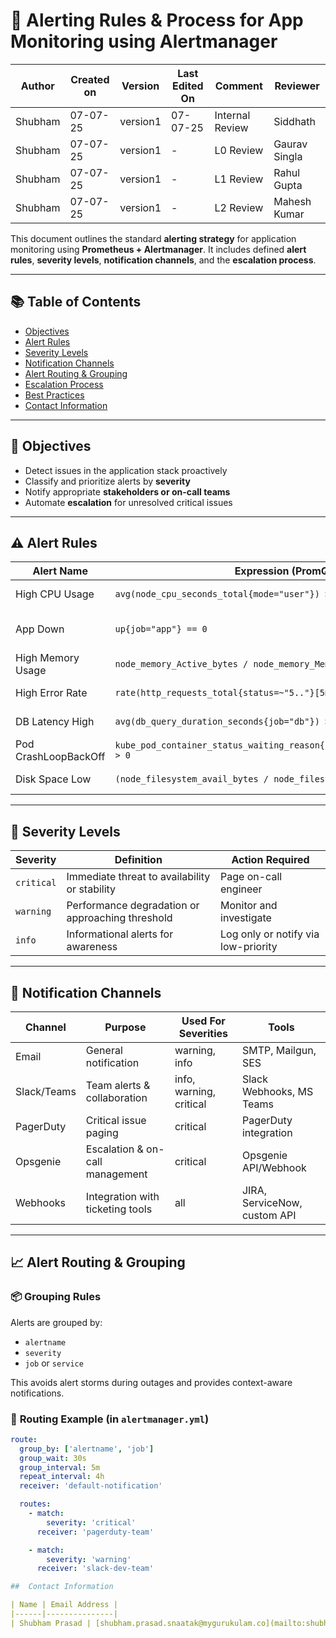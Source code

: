 # 🚨 Alerting Rules & Process for App Monitoring using Alertmanager
| Author  | Created on | Version   | Last Edited On | Comment  | Reviewer |
|---------|------------|-----------|----------------|-------------------|---------------|
| Shubham | 07-07-25   |  version1| 07-07-25       | Internal Review    |Siddhath |
| Shubham | 07-07-25  |  version1|-   | L0  Review  | Gaurav Singla |
| Shubham | 07-07-25  |  version1| -     | L1  Review | Rahul Gupta |
| Shubham | 07-07-25   |  version1| -      | L2  Review  | Mahesh Kumar|

This document outlines the standard **alerting strategy** for application monitoring using **Prometheus + Alertmanager**. It includes defined **alert rules**, **severity levels**, **notification channels**, and the **escalation process**.

---

## 📚 Table of Contents

- [Objectives](#-objectives)
- [Alert Rules](#️-alert-rules)
- [Severity Levels](#-severity-levels)
- [Notification Channels](#-notification-channels)
- [Alert Routing & Grouping](#-alert-routing--grouping)
- [Escalation Process](#-escalation-process)
- [Best Practices](#-best-practices)
- [Contact Information](#-contact-information)

---

## 🎯 Objectives

- Detect issues in the application stack proactively
- Classify and prioritize alerts by **severity**
- Notify appropriate **stakeholders or on-call teams**
- Automate **escalation** for unresolved critical issues

---

## ⚠️ Alert Rules

| **Alert Name**              | **Expression (PromQL)**                                      | **Severity** | **Description**                         |
|----------------------------|--------------------------------------------------------------|--------------|-----------------------------------------|
| High CPU Usage             | `avg(node_cpu_seconds_total{mode="user"}) > 0.8`             | warning      | CPU usage over 80%                      |
| App Down                   | `up{job="app"} == 0`                                          | critical     | Application instance not responding     |
| High Memory Usage          | `node_memory_Active_bytes / node_memory_MemTotal_bytes > 0.85` | warning      | Memory usage > 85%                      |
| High Error Rate            | `rate(http_requests_total{status=~"5.."}[5m]) > 0.05`         | critical     | 5xx errors exceed 5%                    |
| DB Latency High            | `avg(db_query_duration_seconds{job="db"}) > 0.2`              | warning      | Query time > 200ms                      |
| Pod CrashLoopBackOff       | `kube_pod_container_status_waiting_reason{reason="CrashLoopBackOff"} > 0` | critical | Pod is in CrashLoopBackOff             |
| Disk Space Low             | `(node_filesystem_avail_bytes / node_filesystem_size_bytes) < 0.15` | warning | Disk space available < 15%             |

---

## 🛑 Severity Levels

| **Severity** | **Definition**                                           | **Action Required**                  |
|--------------|----------------------------------------------------------|--------------------------------------|
| `critical`   | Immediate threat to availability or stability            | Page on-call engineer                |
| `warning`    | Performance degradation or approaching threshold         | Monitor and investigate              |
| `info`       | Informational alerts for awareness                       | Log only or notify via low-priority  |

---

## 📨 Notification Channels

| **Channel**      | **Purpose**                    | **Used For Severities** | **Tools**                    |
|------------------|--------------------------------|---------------------------|------------------------------|
| Email            | General notification           | warning, info             | SMTP, Mailgun, SES           |
| Slack/Teams      | Team alerts & collaboration    | info, warning, critical   | Slack Webhooks, MS Teams     |
| PagerDuty        | Critical issue paging          | critical                  | PagerDuty integration        |
| Opsgenie         | Escalation & on-call management| critical                  | Opsgenie API/Webhook         |
| Webhooks         | Integration with ticketing tools| all                       | JIRA, ServiceNow, custom API |

---

## 📈 Alert Routing & Grouping

### 📦 **Grouping Rules**
Alerts are grouped by:
- `alertname`
- `severity`
- `job` or `service`

This avoids alert storms during outages and provides context-aware notifications.

### 🔀 **Routing Example (in `alertmanager.yml`)**

```yaml
route:
  group_by: ['alertname', 'job']
  group_wait: 30s
  group_interval: 5m
  repeat_interval: 4h
  receiver: 'default-notification'

  routes:
    - match:
        severity: 'critical'
      receiver: 'pagerduty-team'

    - match:
        severity: 'warning'
      receiver: 'slack-dev-team'

##  Contact Information

| Name | Email Address |
|------|---------------|
| Shubham Prasad | [shubham.prasad.snaatak@mygurukulam.co](mailto:shubham.prasad.snaatak@mygurukulam.co) |
